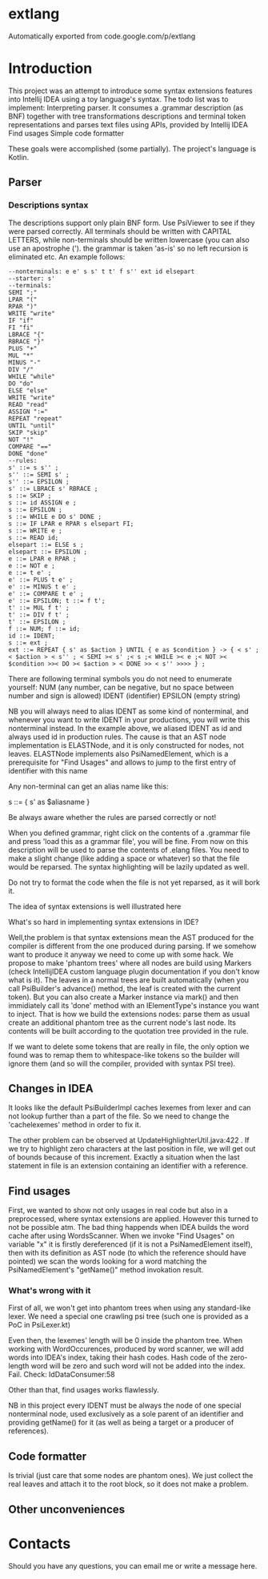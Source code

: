 # extlang
Automatically exported from code.google.com/p/extlang


# Introduction

This project was an attempt to introduce some syntax extensions features into Intellij IDEA using a toy language's syntax. The todo list was to implement: Interpreting parser. It consumes a .grammar description (as BNF) together with tree transformations descriptions and terminal token representations and parses text files using APIs, provided by Intellij IDEA Find usages Simple code formatter

These goals were accomplished (some partially). The project's language is Kotlin.

## Parser

### Descriptions syntax

The descriptions support only plain BNF form. Use PsiViewer to see if they were parsed correctly. All terminals should be written with CAPITAL LETTERS, while non-terminals should be written lowercase (you can also use an apostrophe ('). the grammar is taken 'as-is' so no left recursion is eliminated etc. An example follows:

```
--nonterminals: e e' s s' t t' f s'' ext id elsepart 
--starter: s' 
--terminals: 
SEMI ";" 
LPAR "(" 
RPAR ")" 
WRITE "write" 
IF "if" 
FI "fi" 
LBRACE "{"
RBRACE "}" 
PLUS "+"
MUL "*"
MINUS "-"
DIV "/" 
WHILE "while" 
DO "do" 
ELSE "else" 
WRITE "write" 
READ "read" 
ASSIGN ":="
REPEAT "repeat" 
UNTIL "until" 
SKIP "skip" 
NOT "!" 
COMPARE "==" 
DONE "done" 
--rules: 
s' ::= s s'' ;
s'' ::= SEMI s' ;
s'' ::= EPSILON ; 
s' ::= LBRACE s' RBRACE ; 
s ::= SKIP ;
s ::= id ASSIGN e ;
s ::= EPSILON ; 
s ::= WHILE e DO s' DONE ;
s ::= IF LPAR e RPAR s elsepart FI; 
s ::= WRITE e ; 
s ::= READ id; 
elsepart ::= ELSE s ; 
elsepart ::= EPSILON ; 
e ::= LPAR e RPAR ; 
e ::= NOT e ; 
e ::= t e' ; 
e' ::= PLUS t e' ; 
e' ::= MINUS t e' ; 
e' ::= COMPARE t e' ; 
e' ::= EPSILON; t ::= f t';
t' ::= MUL f t' ; 
t' ::= DIV f t' ; 
t' ::= EPSILON ; 
f ::= NUM; f ::= id;
id ::= IDENT;
s ::= ext ;
ext ::= REPEAT { s' as $action } UNTIL { e as $condition } -> { < s' ; < $action > < s'' ; < SEMI >< s' ;< s ;< WHILE >< e ;< NOT >< $condition >>< DO >< $action > < DONE >> < s'' >>>> } ;
```

There are following terminal symbols you do not need to enumerate yourself: NUM (any number, can be negative, but no space between number and sign is allowed) IDENT (identifier) EPSILON (empty string)

NB you will always need to alias IDENT as some kind of nonterminal, and whenever you want to write IDENT in your productions, you will write this nonterminal instead. In the example above, we aliased IDENT as id and always used id in production rules. The cause is that an AST node implementation is ELASTNode, and it is only constructed for nodes, not leaves. ELASTNode implements also PsiNamedElement, which is a prerequisite for "Find Usages" and allows to jump to the first entry of identifier with this name

Any non-terminal can get an alias name like this:

s ::= { s' as $aliasname }

Be always aware whether the rules are parsed correctly or not!

When you defined grammar, right click on the contents of a .grammar file and press 'load this as a grammar file', you will be fine. From now on this description will be used to parse the contents of .elang files. You need to make a slight change (like adding a space or whatever) so that the file would be reparsed. The syntax highlighting will be lazily updated as well.

Do not try to format the code when the file is not yet reparsed, as it will bork it.

The idea of syntax extensions is well illustrated here

What's so hard in implementing syntax extensions in IDE?

Well,the problem is that syntax extensions mean the AST produced for the compiler is different from the one produced during parsing. If we somehow want to produce it anyway we need to come up with some hack. We propose to make 'phantom trees' where all nodes are build using Markers (check IntellijIDEA custom language plugin documentation if you don't know what is it). The leaves in a normal trees are built automatically (when you call PsiBuilder's advance() method, the leaf is created with the current token). But you can also create a Marker instance via mark() and then immidiately call its 'done' method with an IElementType's instance you want to inject. That is how we build the extensions nodes: parse them as usual create an additional phantom tree as the current node's last node. Its contents will be built according to the quotation tree provided in the rule.

If we want to delete some tokens that are really in file, the only option we found was to remap them to whitespace-like tokens so the builder will ignore them (and so will the compiler, provided with syntax PSI tree).

## Changes in IDEA

It looks like the default PsiBuilderImpl caches lexemes from lexer and can not lookup further than a part of the file. So we need to change the 'cachelexemes' method in order to fix it.

The other problem can be observed at UpdateHighlighterUtil.java:422 . If we try to highlight zero characters at the last position in file, we will get out of bounds because of this increment. Exactly a situation when the last statement in file is an extension containing an identifier with a reference.

## Find usages

First, we wanted to show not only usages in real code but also in a preprocessed, where syntax extensions are applied. However this turned to not be possible atm. The bad thing happends when IDEA builds the word cache after using WordsScanner. When we invoke "Find Usages" on variable "x" it is firstly dereferenced (if it is not a PsiNamedElement itself), then with its definition as AST node (to which the reference should have pointed) we scan the words looking for a word matching the PsiNamedElement's "getName()" method invokation result.

### What's wrong with it

First of all, we won't get into phantom trees when using any standard-like lexer. We need a special one crawling psi tree (such one is provided as a PoC in PsiLexer.kt)

Even then, the lexemes' length will be 0 inside the phantom tree. When working with WordOccurences, produced by word scanner, we will add words into IDEA's index, taking their hash codes. Hash code of the zero-length word will be zero and such word will not be added into the index. Fail. Check: IdDataConsumer:58

Other than that, find usages works flawlessly.

NB in this project every IDENT must be always the node of one special nonterminal node, used exclusively as a sole parent of an identifier and providing getName() for it (as well as being a target or a producer of references).

## Code formatter

Is trivial (just care that some nodes are phantom ones). We just collect the real leaves and attach it to the root block, so it does not make a problem.

## Other unconveniences

# Contacts

Should you have any questions, you can email me or write a message here.
